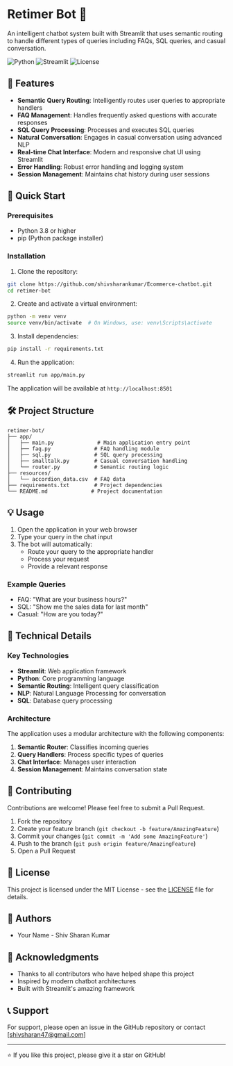 # Retimer Bot 🤖

An intelligent chatbot system built with Streamlit that uses semantic routing to handle different types of queries including FAQs, SQL queries, and casual conversation.

![Python](https://img.shields.io/badge/Python-3.8%2B-blue)
![Streamlit](https://img.shields.io/badge/Streamlit-1.45.1-FF4B4B)
![License](https://img.shields.io/badge/License-MIT-green)

## 🌟 Features

- **Semantic Query Routing**: Intelligently routes user queries to appropriate handlers
- **FAQ Management**: Handles frequently asked questions with accurate responses
- **SQL Query Processing**: Processes and executes SQL queries
- **Natural Conversation**: Engages in casual conversation using advanced NLP
- **Real-time Chat Interface**: Modern and responsive chat UI using Streamlit
- **Error Handling**: Robust error handling and logging system
- **Session Management**: Maintains chat history during user sessions

## 🚀 Quick Start

### Prerequisites

- Python 3.8 or higher
- pip (Python package installer)

### Installation

1. Clone the repository:
```bash
git clone https://github.com/shivsharankumar/Ecommerce-chatbot.git
cd retimer-bot
```

2. Create and activate a virtual environment:
```bash
python -m venv venv
source venv/bin/activate  # On Windows, use: venv\Scripts\activate
```

3. Install dependencies:
```bash
pip install -r requirements.txt
```

4. Run the application:
```bash
streamlit run app/main.py
```

The application will be available at `http://localhost:8501`

## 🛠️ Project Structure

```
retimer-bot/
├── app/
│   ├── main.py              # Main application entry point
│   ├── faq.py              # FAQ handling module
│   ├── sql.py              # SQL query processing
│   ├── smalltalk.py        # Casual conversation handling
│   └── router.py           # Semantic routing logic
├── resources/
│   └── accordion_data.csv  # FAQ data
├── requirements.txt        # Project dependencies
└── README.md              # Project documentation
```

## 💡 Usage

1. Open the application in your web browser
2. Type your query in the chat input
3. The bot will automatically:
   - Route your query to the appropriate handler
   - Process your request
   - Provide a relevant response

### Example Queries

- FAQ: "What are your business hours?"
- SQL: "Show me the sales data for last month"
- Casual: "How are you today?"

## 🔧 Technical Details

### Key Technologies

- **Streamlit**: Web application framework
- **Python**: Core programming language
- **Semantic Routing**: Intelligent query classification
- **NLP**: Natural Language Processing for conversation
- **SQL**: Database query processing

### Architecture

The application uses a modular architecture with the following components:

1. **Semantic Router**: Classifies incoming queries
2. **Query Handlers**: Process specific types of queries
3. **Chat Interface**: Manages user interaction
4. **Session Management**: Maintains conversation state

## 🤝 Contributing

Contributions are welcome! Please feel free to submit a Pull Request.

1. Fork the repository
2. Create your feature branch (`git checkout -b feature/AmazingFeature`)
3. Commit your changes (`git commit -m 'Add some AmazingFeature'`)
4. Push to the branch (`git push origin feature/AmazingFeature`)
5. Open a Pull Request

## 📝 License

This project is licensed under the MIT License - see the [LICENSE](LICENSE) file for details.

## 👥 Authors

- Your Name - Shiv Sharan Kumar

## 🙏 Acknowledgments

- Thanks to all contributors who have helped shape this project
- Inspired by modern chatbot architectures
- Built with Streamlit's amazing framework

## 📞 Support

For support, please open an issue in the GitHub repository or contact [shivsharan47@gmail.com]

---

⭐️ If you like this project, please give it a star on GitHub!
